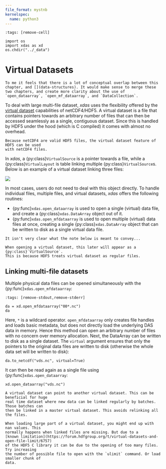 ```yaml
---
file_format: mystnb
kernelspec:
  name: python3
---
```


```{code-cell}
:tags: [remove-cell]

import os
import xdas as xd
os.chdir("../_data")
```

# Virtual Datasets

```{warning}
To me it feels that there is a lot of conceptual overlap between this chapter, and [](data-structures). It would make sense to merge these two chapters, and create more clarity about the use of `open_dataarray`, `open_mf_dataarray`, and `DataCollection`.
```

To deal with large multi-file dataset, *xdas* uses the flexibility offered by the 
[virtual dataset](https://docs.h5py.org/en/stable/vds.html) capabilities of 
netCDF4/HDF5. A virtual dataset is a file that contains pointers towards an arbitrary number of files that 
can then be accessed seamlessly as a single, contiguous dataset. Since this is
handled by HDF5 under the hood (which is C compiled) it comes with almost no overhead. 

```{note}
Because netCDF4 are valid HDF5 files, the virtual dataset feature of HDF5 can be used 
with netCDF4 files.
```

In *xdas*, a {py:class}`VirtualSource` is a pointer towards a file, while a 
{py:class}`VirtualLayout` is table linking multiple {py:class}`VirtualSource`s. Below is an
example of a virtual dataset linking three files:

![](/_static/virtual-datasets.svg)

In most cases, users do not need to deal with this object directly. To handle individual files, multiple files, and virtual datasets, *xdas* offers the following routines:

- {py:func}`xdas.open_dataarray` is used to open a single (virtual) data file, and create a {py:class}`xdas.DataArray` object out of it.
- {py:func}`xdas.open_mfdataarray` is used to open multiple (virtual) data files at once, creating a single {py:class}`xdas.DataArray` object that can be written to disk as a single virtual data file.

```{warning}
It isn't very clear what the note below is meant to convey...
```

```{note}
When opening a virtual dataset, this later will appear as a {py:class}`VirtualSource`. 
This is because HDF5 treats virtual dataset as regular files.
```

## Linking multi-file datasets

Multiple physical data files can be opened simultaneously with the {py:func}`xdas.open_mfdataarray`:

```{code-cell}
:tags: [remove-stdout,remove-stderr]

da = xd.open_mfdataarray("00*.nc")
da
```

Here, `*` is a wildcard operator. `open_mfdataarray` only creates file handles and loads basic metadata, but does not directly load the underlying DAS data in memory. Hence this method can open an arbitrary number
of files with no concern over memory allocation. Next, the DataArray can be written to disk as a single dataset. The `virtual` argument ensures that only the pointers to the original data files are written to disk (otherwise the whole data set will be written to disk):

```{code-cell}
da.to_netcdf("vds.nc", virtual=True)
```

It can then be read again as a single file using {py:func}`xdas.open_dataarray`:

```{code-cell}
xd.open_dataarray("vds.nc")
```

```{hint}
A virtual dataset can point to another virtual dataset. This can be beneficial for huge
real time dataset where new data can be linked regularly by batches. Those batches can 
then be linked in a master virtual dataset. This avoids relinking all the files. 
```

```{warning}
When loading large part of a virtual dataset, you might end up with nan values. This
normally happens when linked files are missing. But due to a 
[known limitation](https://forum.hdfgroup.org/t/virtual-datasets-and-open-file-limit/6757) 
of the HDF5 C library it can be due to the opening of too many files. Try increasing 
the number of possible file to open with the `ulimit` command. Or load smaller chunk of 
data. 
```